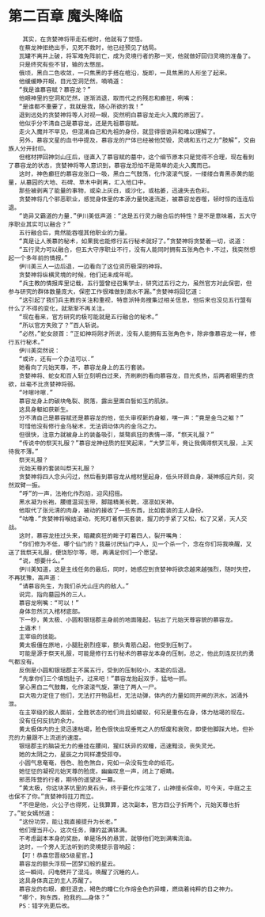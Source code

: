 # 第二百章 魔头降临
        其实，在贪婪神将带走石棺时，他就有了觉悟。
       在蔡龙神拒绝出手，见死不救时，他已经预见了结局。
       瓦罐不离井上破，将军难免阵前亡，成为灵境行者的那一天，他就做好回归灵境的准备了。
       只是终究有些不甘，输的太憋屈。
       俄顷，黑白二色收敛，一只焦黑的手搭在棺沿，旋即，一具焦黑的人形坐了起来。
       他缓缓睁开眼，目光空洞茫然，喃喃道：
       “我是谁慕容赋？慕容龙？”
       他眼神里的空洞和茫然，逐渐消退，取而代之的残忍和癫狂，咧嘴：
       “是谁都不重要了，我就是我，随心所欲的我！”
       退到远处的贪婪神将等人对视一眼，突然明白慕容龙走火入魔的原因了。
       他似乎分不清自己是慕容龙，还是先祖慕容赋。
       走火入魔并不罕见，但混淆自己和先祖的身份，就显得很诡异和难以理解了。
       另外，慕容文星的血书中提及，慕容龙的尸体已经被他焚毁，灵魂和五行之力“肢解”，交由族人分开封印。
       但棺材押回神剑山庄后，径直入了慕容赋的墓中，这个细节原本只是觉得不合理，现在看到了慕容龙的状态，贪婪神将等人意识到，慕容龙恐怕不是简单的走火入魔而已。
       这时，神色癫狂的慕容龙张口一吸，黑白二气鼓荡，化作滚滚气旋，一缕缕白青黑赤黄的能量，从墓园的大地、石碑、草木中剥离，汇入他口中。
       那些被剥离了能量的事物，或染上灰白，或沙化，或枯萎，迅速失去色彩。
       贪婪神将几个邪恶职业，感觉身体里的本源力量快速流逝，被慕容龙吞噬，顿时惊的连连后退。
       “诡异又霸道的力量.”伊川美低声道：“这是五行灵力融合后的特性？是不是意味着，五大守序职业其实可以融合？”
       五行融合后，竟然能吞噬其他职业的力量。
       “真是让人羡慕的秘术，如果我也能修行五行秘术就好了。”贪婪神将贪婪着一切，说道：
       “五行灵力可以融合，但五大守序职业不行，没有人能同时拥有五张角色卡.不过，我突然想起一个多年前的情报。”
       伊川美三人一边后退，一边看向了这位资历极深的神将。
       贪婪神将纵横灵境的时候，他们还未成年呢。
       “兵主教的情报库里记载，五行盟曾经召集学士，研究过五行之力，虽然官方对此保密，但参与研究的群体数量庞大，保密工作很难做到滴水不漏。”贪婪神将回忆道：
       “这引起了我们兵主教的关注和重视，特意派特务搜集过相关信息，但后来也没见五行盟有什么了不得的变化，就渐渐不再关注。
       “现在看来，官方研究的极可能就是五行融合的秘术。”
       “所以官方失败了？”百人斩说。
       “必然，”蛇女颔首：“正如神将刚才所说，没有人能拥有五张角色卡，除非像慕容龙一样，修行五行秘术。”
       伊川美突然说：
       “或许，还有一个办法可以.”
       她看向了元始天尊，不，慕容龙身上的五行套装。
       贪婪神将、蛇女和百人斩立刻明白过来，齐刷刷的看向慕容龙，目光炙热，后两者眼里的贪欲，丝毫不比贪婪神将弱。
       “咔嚓咔嚓.”
       慕容龙身上的碳块龟裂、脱落，露出里面白皙如玉的肌肤。
       这具身躯如获新生。
       分不清自己是慕容赋还是慕容龙的他，低头审视新的身躯，嘿一声：“竟是金乌之躯？”
       可惜他没有修行金乌秘术，无法调动体内的金乌之力。
       但很快，注意力就被身上的装备吸引，桀骜疯狂的表情一滞，“祭天礼服？”
       “传说中的祭天礼服？”慕容龙神经质的狂笑起来，“大梦三年，竟让我偶得祭天礼服，上天待我不薄。”
       祭天礼服？
       元始天尊的套装叫祭天礼服？
       贪婪神将四人念头闪过，然后看到慕容龙从棺材里起身，低头环顾自身，凝神感应片刻，突然双臂一振。
       “呼”的一声，法袍化作烈焰，迎风招摇。
       黑水凝为长袍，腰缠温润玉带，脚踏精美长靴，凛凛如天神。
       他取代了张元清的肉身，被动的接收了一些东西，比如套装的主人身份。
       “咕噜.”贪婪神将喉结滚动，死死盯着祭天套装，握刀的手紧了又松，松了又紧，天人交战。
       这时，慕容龙扭过头来，暗藏疯狂的眸子盯着四人，裂开嘴角：
       “你们修为不低，哪个仙门的？我最讨厌仙门中人，见一个杀一个，念在你们将我唤醒，又送了我祭天礼服，便饶恕尔等，嗯，再满足你们一个愿望。
       “说，想要什么。”
       伊川美知道，这是主线任务的最后，同时，她感应到贪婪神将欲念越来越强烈，随时失控，不再犹豫，高声道：
       “请慕容先生，为我们杀光山庄内的敌人。”
       说完，指向墓园外的三人。
       慕容龙咧嘴：“可以！”
       身体忽然沉入棺材底部。
       下一秒，黄太极、小圆和银瑶郡主身前的地面隆起，钻出了元始天尊容貌的慕容龙。
       土遁术！
       主宰级的技能。
       黄太极僵在原地，小腿肚剧烈痉挛，额头青筋凸起，他受到压制了。
       可能是源于祭天礼服，可能是修行五行秘术的慕容龙本身的压制，总之，他此刻连反抗的勇气都没有。
       反倒是小圆和银瑶郡主不属五行，受到的压制较小，本能的后退。
       “先拿你们三个填饱肚子，过来吧！”慕容龙抬起双手，猛地一抓。
       掌心黑白二气鼓舞，化作滚滚气旋，罩住了两人一尸。
       巨大吸力定住了他们，无法打开物品栏，无法动弹，体内的力量如同开闸的洪水，汹涌外泄。
       在主宰级的敌人面前，全胜状态的他们尚且如蝼蚁，何况是重伤在身，体力枯竭的现在。
       没有任何反抗的余力。
       黄太极体内的土灵迅速枯竭，脸色很快出现垂死之人的颓废和衰败，即使他脚踩大地，但补充的力量跟不上流逝的速度。
       银瑶郡主的脑袋无力的垂挂在腰间，猩红妖异的双瞳，迅速黯淡，丧失灵光。
       她的太阴之力，星辰之力同样遭受掠夺。
       小圆气息奄奄，唇色、脸色煞白，宛如一朵没有生命的纸花。
       她怔怔的凝视元始天尊的脸庞，幽幽叹息一声，闭上了眼睛。
       邪恶阵营的行者，期待的遥望这一幕。
       “黄太极，你这块茅坑里的臭石头，终于要化作尘埃了，山神擅长保命，可今天，中庭之主也保不了你。”贪婪神将拄刀而立。
       “不但是他，火公子也得死，让我算算，这次副本，官方四公子折两个，元始天尊也折了。”蛇女嫣然道：
       “这份功劳，能让我直接提升为长老。”
       他们理当开心，这次任务，赚的盆满钵满。
       不考虑副本本身的奖励，单是场外的悬赏，就够他们吃到满嘴流油。
       这时，一个旁人无法听到的灵境提示音响起：
       【叮！恭喜您晋级5级星官。】
       慕容龙的额头浮现一团梦幻般的星云。
       这一瞬间，闪电劈开了混沌，唤醒了沉睡的人。
       这具身体真正的主人苏醒了。
       慕容龙的右眼，癫狂退去，褐色的瞳仁化作熔金色的异瞳，燃烧着纯粹的日之神力。
       “哪个，狗东西，抢我的……身体？”
       PS：错字先更后改。